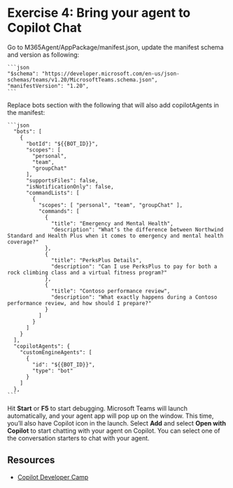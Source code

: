 # Exercise 4: Bring your agent to Copilot Chat

Go to M365Agent/AppPackage/manifest.json, update the manifest schema and version as following: 

    ```json 
    "$schema": "https://developer.microsoft.com/en-us/json-schemas/teams/v1.20/MicrosoftTeams.schema.json", 
    "manifestVersion": "1.20", 
    ```

Replace bots section with the following that will also add copilotAgents in the manifest:

    ```json   
      "bots": [ 
        { 
          "botId": "${{BOT_ID}}", 
          "scopes": [ 
            "personal", 
            "team", 
            "groupChat" 
          ], 
          "supportsFiles": false, 
          "isNotificationOnly": false, 
          "commandLists": [ 
            { 
              "scopes": [ "personal", "team", "groupChat" ], 
              "commands": [ 
                { 
                  "title": "Emergency and Mental Health",
                  "description": "What’s the difference between Northwind Standard and Health Plus when it comes to emergency and mental health coverage?" 
                }, 
                { 
                  "title": "PerksPlus Details", 
                  "description": "Can I use PerksPlus to pay for both a rock climbing class and a virtual fitness program?" 
                }, 
                { 
                  "title": "Contoso performance review", 
                  "description": "What exactly happens during a Contoso performance review, and how should I prepare?" 
                } 
              ] 
            } 
          ] 
        } 
      ], 
      "copilotAgents": { 
        "customEngineAgents": [ 
          { 
            "id": "${{BOT_ID}}", 
            "type": "bot" 
          } 
        ] 
      }, 
    ```

Hit **Start** or **F5** to start debugging. Microsoft Teams will launch automatically, and your agent app will pop up on the window. This time, you’ll also have Copilot icon in the launch. Select **Add** and select **Open with Copilot** to start chatting with your agent on Copilot. You can select one of the conversation starters to chat with your agent.

## Resources

- [Copilot Developer Camp](https://aka.ms/copilotdevcamp)